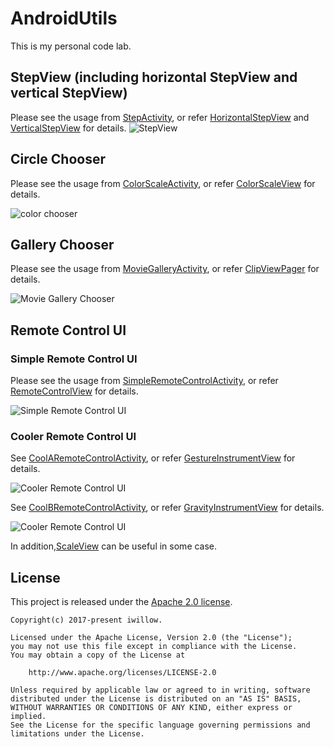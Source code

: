 # AndroidUtils
This is my personal code lab.

## StepView (including horizontal StepView and vertical StepView)
Please see the usage from [StepActivity](https://github.com/iwillow/AndroidUtils/blob/master/app/src/main/java/com/iwillow/app/samples/ui/StepActivity.java),
or refer [HorizontalStepView](https://github.com/iwillow/AndroidUtils/blob/master/lib/src/main/java/com/iwillow/app/android/ui/view/HorizontalStepView.java) and
[VerticalStepView](https://github.com/iwillow/AndroidUtils/blob/master/lib/src/main/java/com/iwillow/app/android/ui/view/VerticalStepView.java) for details.
![StepView](https://github.com/iwillow/AndroidUtils/blob/master/screenshots/step_view.gif)

## Circle Chooser
Please see the usage from [ColorScaleActivity](https://github.com/iwillow/AndroidUtils/blob/master/app/src/main/java/com/iwillow/app/samples/ui/ColorScaleActivity.java),
or refer [ColorScaleView](https://github.com/iwillow/AndroidUtils/blob/master/lib/src/main/java/com/iwillow/app/android/ui/view/ColorScaleView.java) for details.

![color chooser](https://github.com/iwillow/AndroidUtils/blob/master/screenshots/color_chooser.gif)

## Gallery Chooser
Please see the usage from [MovieGalleryActivity](https://github.com/iwillow/AndroidUtils/blob/master/app/src/main/java/com/iwillow/app/samples/ui/MovieGalleryActivity.java),
or refer [ClipViewPager](https://github.com/iwillow/AndroidUtils/blob/master/lib/src/main/java/com/iwillow/app/android/ui/view/ClipViewPager.java) for details.


![Movie Gallery Chooser](https://github.com/iwillow/AndroidUtils/blob/master/screenshots/movie_gallery.gif)

## Remote Control UI

### Simple Remote Control UI

Please see the usage from [SimpleRemoteControlActivity](https://github.com/iwillow/AndroidUtils/blob/master/app/src/main/java/com/iwillow/app/samples/ui/SimpleRemoteControlActivity.java),
or refer [RemoteControlView](https://github.com/iwillow/AndroidUtils/blob/master/lib/src/main/java/com/iwillow/app/android/ui/view/RemoteControlView.java) for details.


![Simple Remote Control UI](https://github.com/iwillow/AndroidUtils/blob/master/screenshots/simple_control.gif)

### Cooler Remote Control UI


See [CoolARemoteControlActivity](https://github.com/iwillow/AndroidUtils/blob/master/app/src/main/java/com/iwillow/app/samples/ui/CoolARemoteControlActivity.java),
or refer [GestureInstrumentView](https://github.com/iwillow/AndroidUtils/blob/master/lib/src/main/java/com/iwillow/app/android/ui/view/GestureInstrumentView.java) for details.


![Cooler Remote Control UI](https://github.com/iwillow/AndroidUtils/blob/master/screenshots/control_a.gif)

See [CoolBRemoteControlActivity](https://github.com/iwillow/AndroidUtils/blob/master/app/src/main/java/com/iwillow/app/samples/ui/CoolBRemoteControlActivity.java),
or refer [GravityInstrumentView](https://github.com/iwillow/AndroidUtils/blob/master/lib/src/main/java/com/iwillow/app/android/ui/view/GravityInstrumentView.java) for details.


![Cooler Remote Control UI](https://github.com/iwillow/AndroidUtils/blob/master/screenshots/cotrol_b.gif)

In addition,[ScaleView](https://github.com/iwillow/AndroidUtils/blob/master/lib/src/main/java/com/iwillow/app/android/ui/view/ScaleView.java) can be useful in some case.

## License

This project is released under the [Apache 2.0 license](LICENSE).

```
Copyright(c) 2017-present iwillow.

Licensed under the Apache License, Version 2.0 (the "License");
you may not use this file except in compliance with the License.
You may obtain a copy of the License at

    http://www.apache.org/licenses/LICENSE-2.0

Unless required by applicable law or agreed to in writing, software
distributed under the License is distributed on an "AS IS" BASIS,
WITHOUT WARRANTIES OR CONDITIONS OF ANY KIND, either express or implied.
See the License for the specific language governing permissions and
limitations under the License.
```